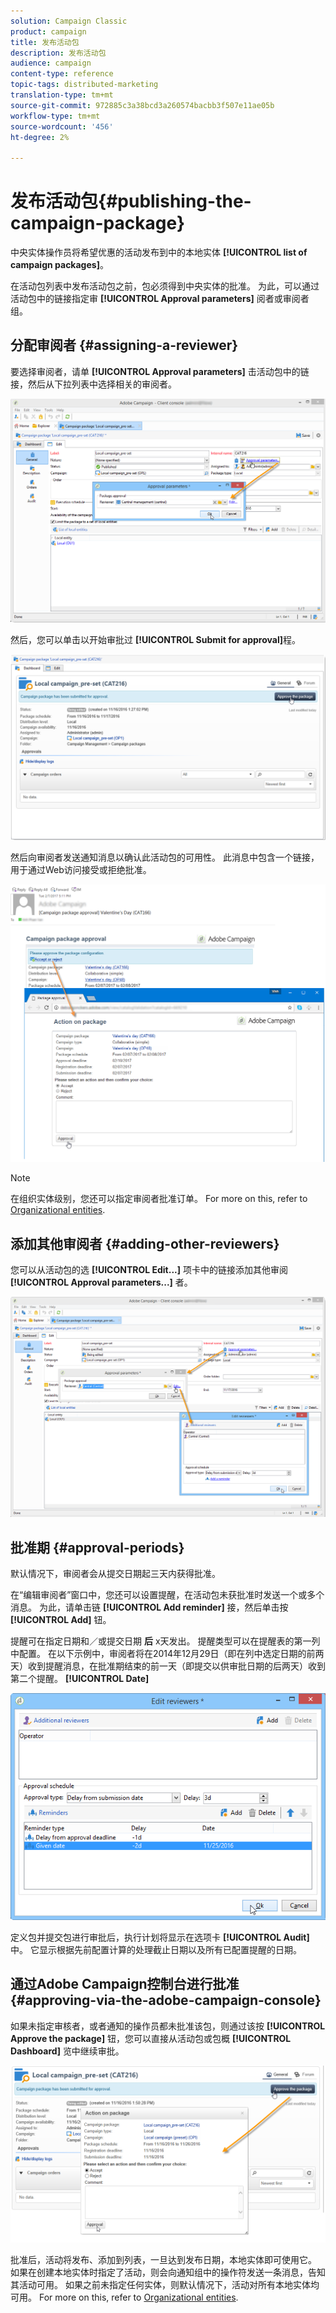 ```yaml
---
solution: Campaign Classic
product: campaign
title: 发布活动包
description: 发布活动包
audience: campaign
content-type: reference
topic-tags: distributed-marketing
translation-type: tm+mt
source-git-commit: 972885c3a38bcd3a260574bacbb3f507e11ae05b
workflow-type: tm+mt
source-wordcount: '456'
ht-degree: 2%

---
```



# 发布活动包{#publishing-the-campaign-package}

中央实体操作员将希望优惠的活动发布到中的本地实体 **[!UICONTROL list of campaign packages]**。

在活动包列表中发布活动包之前，包必须得到中央实体的批准。 为此，可以通过活动包中的链接指定审 **[!UICONTROL Approval parameters]** 阅者或审阅者组。

## 分配审阅者 {#assigning-a-reviewer}

要选择审阅者，请单 **[!UICONTROL Approval parameters]** 击活动包中的链接，然后从下拉列表中选择相关的审阅者。

![](assets/s_advuser_mkg_dist_define_valid.png)

然后，您可以单击以开始审批过 **[!UICONTROL Submit for approval]**&#x200B;程。

![](assets/s_advuser_mkg_dist_valid_process.png)

然后向审阅者发送通知消息以确认此活动包的可用性。 此消息中包含一个链接，用于通过Web访问接受或拒绝批准。

![](assets/s_advuser_mkg_dist_valid_process1.png)

>[!NOTE]
>
>在组织实体级别，您还可以指定审阅者批准订单。 For more on this, refer to [Organizational entities](../../campaign/using/about-distributed-marketing.md#organizational-entities).

## 添加其他审阅者 {#adding-other-reviewers}

您可以从活动包的选 **[!UICONTROL Edit...]** 项卡中的链接添加其他审阅 **[!UICONTROL Approval parameters...]** 者。

![](assets/s_advuser_mkg_dist_select_op_valid.png)

## 批准期 {#approval-periods}

默认情况下，审阅者会从提交日期起三天内获得批准。

在“编辑审阅者”窗口中，您还可以设置提醒，在活动包未获批准时发送一个或多个消息。 为此，请单击链 **[!UICONTROL Add reminder]** 接，然后单击按 **[!UICONTROL Add]** 钮。

提醒可在指定日期和／或提交日期 **后** x天发出。 提醒类型可以在提醒表的第一列中配置。 在以下示例中，审阅者将在2014年12月29日（即在列中选定日期的前两天）收到提醒消息，在批准期结束的前一天（即提交以供审批日期的后两天）收到第二个提醒。 **[!UICONTROL Date]**

![](assets/s_advuser_mkg_dist_reminder_planning.png)

定义包并提交包进行审批后，执行计划将显示在选项卡 **[!UICONTROL Audit]** 中。 它显示根据先前配置计算的处理截止日期以及所有已配置提醒的日期。

## 通过Adobe Campaign控制台进行批准 {#approving-via-the-adobe-campaign-console}

如果未指定审核者，或者通知的操作员都未批准该包，则通过该按 **[!UICONTROL Approve the package]** 钮，您可以直接从活动包或包概 **[!UICONTROL Dashboard]** 览中继续审批。

![](assets/s_advuser_mkg_dist_valid_button.png)

批准后，活动将发布、添加到列表，一旦达到发布日期，本地实体即可使用它。 如果在创建本地实体时指定了活动，则会向通知组中的操作符发送一条消息，告知其活动可用。 如果之前未指定任何实体，则默认情况下，活动对所有本地实体均可用。 For more on this, refer to [Organizational entities](../../campaign/using/about-distributed-marketing.md#organizational-entities).
